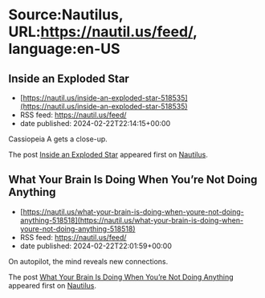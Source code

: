 # Source:Nautilus, URL:https://nautil.us/feed/, language:en-US

## Inside an Exploded Star
 - [https://nautil.us/inside-an-exploded-star-518535](https://nautil.us/inside-an-exploded-star-518535)
 - RSS feed: https://nautil.us/feed/
 - date published: 2024-02-22T22:14:15+00:00

<p>Cassiopeia A gets a close-up.</p>
<p>The post <a href="https://nautil.us/inside-an-exploded-star-518535/">Inside an Exploded Star</a> appeared first on <a href="https://nautil.us">Nautilus</a>.</p>

## What Your Brain Is Doing When You’re Not Doing Anything
 - [https://nautil.us/what-your-brain-is-doing-when-youre-not-doing-anything-518518](https://nautil.us/what-your-brain-is-doing-when-youre-not-doing-anything-518518)
 - RSS feed: https://nautil.us/feed/
 - date published: 2024-02-22T22:01:59+00:00

<p>On autopilot, the mind reveals new connections.</p>
<p>The post <a href="https://nautil.us/what-your-brain-is-doing-when-youre-not-doing-anything-518518/">What Your Brain Is Doing When You’re Not Doing Anything</a> appeared first on <a href="https://nautil.us">Nautilus</a>.</p>

